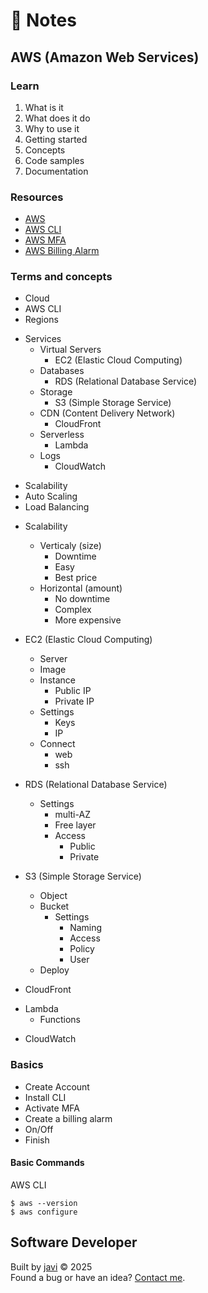 # :memo: Notes
## AWS (Amazon Web Services)
### Learn
1. What is it
2. What does it do
3. Why to use it
4. Getting started
5. Concepts
6. Code samples
7. Documentation
### Resources
- [AWS](https://aws.amazon.com/)
- [AWS CLI](https://aws.amazon.com/cli/)
- [AWS MFA](https://aws.amazon.com/iam/features/mfa/)
- [AWS Billing Alarm](https://docs.aws.amazon.com/AmazonCloudWatch/latest/monitoring/monitor_estimated_charges_with_cloudwatch.html)
### Terms and concepts
- Cloud
- AWS CLI
- Regions
* Services
  * Virtual Servers
    - EC2 (Elastic Cloud Computing)
  * Databases
    - RDS (Relational Database Service)
  * Storage
    - S3 (Simple Storage Service)
  * CDN (Content Delivery Network)
    - CloudFront
  * Serverless
    - Lambda
  * Logs
    - CloudWatch

- Scalability
- Auto Scaling
- Load Balancing

* Scalability
  * Verticaly (size)
    - Downtime
    - Easy
    - Best price
  * Horizontal (amount)
    - No downtime
    - Complex
    - More expensive

* EC2 (Elastic Cloud Computing)
  - Server
  - Image
  * Instance
    - Public IP
    - Private IP
  * Settings
    - Keys
    - IP
  * Connect
    - web
    - ssh

* RDS (Relational Database Service)
  * Settings
    - multi-AZ
    - Free layer
    * Access
      - Public
      - Private

* S3 (Simple Storage Service)
  - Object
  * Bucket
    * Settings
      - Naming
      - Access
      - Policy
      - User
  - Deploy

- CloudFront

* Lambda
  - Functions

- CloudWatch
### Basics
- Create Account
- Install CLI
- Activate MFA
- Create a billing alarm
- On/Off
- Finish
#### Basic Commands
AWS CLI
```
$ aws --version
$ aws configure
```
## Software Developer
Built by [javi](https://github.com/javierandres-dev/) :copyright: 2025  
Found a bug or have an idea? [Contact me](https://www.linkedin.com/in/javierandres-dev/).
